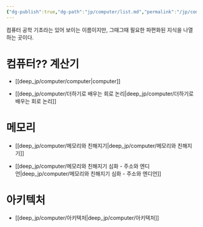 ```yaml
---
{"dg-publish":true,"dg-path":"jp/computer/list.md","permalink":"/jp/computer/list/"}
---
```



컴퓨터 공학 기초라는 있어 보이는 이름이지만, 그때그때 필요한 파편화된 지식을 나열하는 곳이다.

# 컴퓨터?? 계산기
- [[deep_jp/computer/computer\|computer]]

- [[deep_jp/computer/더하기로 배우는 회로 논리\|deep_jp/computer/더하기로 배우는 회로 논리]]

# 메모리
- [[deep_jp/computer/메모리와 친해지기\|deep_jp/computer/메모리와 친해지기]]


- [[deep_jp/computer/메모리와 친해지기 심화 - 주소와 엔디언\|deep_jp/computer/메모리와 친해지기 심화 - 주소와 엔디언]]


# 아키텍처
- [[deep_jp/computer/아키텍처\|deep_jp/computer/아키텍처]]